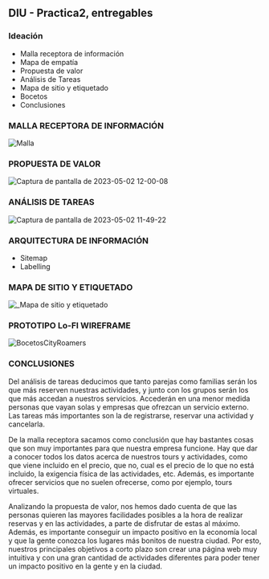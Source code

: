 ## DIU - Practica2, entregables

### Ideación 
* Malla receptora de información 
* Mapa de empatía
* Propuesta de valor
* Análisis de Tareas 
* Mapa de sitio y etiquetado 
* Bocetos
* Conclusiones

### MALLA RECEPTORA DE INFORMACIÓN

![Malla](https://user-images.githubusercontent.com/73304805/235683381-7adbebbd-655e-4ca0-8427-11285b8dfc86.png)


### PROPUESTA DE VALOR

![Captura de pantalla de 2023-05-02 12-00-08](https://user-images.githubusercontent.com/116074772/235642519-afa06544-9eb1-4b57-a785-df6d1e8b5fd6.png)



### ANÁLISIS DE TAREAS

![Captura de pantalla de 2023-05-02 11-49-22](https://user-images.githubusercontent.com/116074772/235642406-e4fadec7-e07c-436d-af3d-c4b4a4cb31b0.png)


### ARQUITECTURA DE INFORMACIÓN

* Sitemap 
* Labelling 

### MAPA DE SITIO Y ETIQUETADO

![_Mapa de sitio y etiquetado](https://user-images.githubusercontent.com/73304805/235681884-7e01a4fb-f6e7-40b0-a107-55207695fce9.jpg)

### PROTOTIPO Lo-FI WIREFRAME 

![BocetosCityRoamers](https://user-images.githubusercontent.com/73304805/235680804-6dc1dcd1-c5db-4a3a-b1f2-c741ea0873d2.png)

### CONCLUSIONES

Del análisis de tareas deducimos que tanto parejas como familias serán los que más reserven nuestras actividades, y junto con los grupos serán los que más accedan a nuestros servicios. Accederán en una menor medida personas que vayan solas y empresas que ofrezcan un servicio externo.
Las tareas más importantes son la de registrarse, reservar una actividad y cancelarla.

De la malla receptora sacamos como conclusión que hay bastantes cosas que son muy importantes para que nuestra empresa funcione. 
Hay que dar a conocer todos los datos acerca de nuestros tours y actividades, como que viene incluido en el precio, que no, cual es el precio de lo que no está incluido, la exigencia física de las actividades, etc.
Además, es importante ofrecer servicios que no suelen ofrecerse, como por ejemplo, tours virtuales.

Analizando la propuesta de valor, nos hemos dado cuenta de que las personas quieren las mayores facilidades posibles a la hora de realizar reservas y en las actividades, a parte de disfrutar de estas al máximo.
Además, es importante conseguir un impacto positivo en la economía local y que la gente conozca los lugares más bonitos de nuestra ciudad.
Por esto, nuestros principales objetivos a corto plazo son crear una página web muy intuitiva y con una gran cantidad de actividades diferentes para poder tener un impacto positivo en la gente y en la ciudad.
